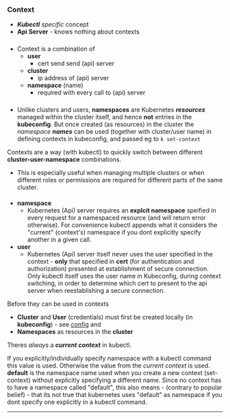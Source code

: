 ### Context 

- ***Kubectl** specific* concept 
- **Api Server** - knows nothing about contexts

###
- Context is a combination of
    - **user**
        - cert send send (api) server
    - **cluster**
        - ip address of (api) server
    - **namespace** (name)
        - required with every call to (api) server

###
- Unlike clusters and users, **namespaces** are Kubernetes **_resources_** managed within the cluster itself, and hence **not** entries in the **kubeconfig**. But once created (as resources) in the cluster  the *namespace **names*** can be used (together with cluster/user name) in defining contexts in kubeconfig, and passed eg to `k set-context`




Contexts are a way (with kubectl) to quickly switch between different **cluster-user-namespace** combinations. 
- This is especially useful when managing multiple clusters or when different roles or permissions are required for different parts of the same cluster.

####

- **namespace** 
    - Kubernetes (Api) server requires an **explcit namespace** speified in every request for a namespaced resource (and will return error otherwise). For convenience kubectl appends what it considers the "current" (context's) namespace if you dont explicitly specify another in a given call.
- **user**
    - Kubernetes (Api) server itself never uses the user specified in the context - **only** that specified in **cert** (for authentication and authorization) presented at establishment of secure connection. Only kubectl itself uses the user name in Kubeconfig, during context switching, in order to determine which cert to present to the api server when reestablishing a secure connection.



Before they can be used in contexts
- **Cluster** and **User** (credentials) must first be created locally (in **kubeconfig**) - see [config](config.md) and 
- **Namespaces** as resources in the **cluster**  



Theres _always_ a **_current context_** in kubectl. 

If you explicitly/individually specify namespace with a kubectl command this value is used. Otherwise the value from the *current context* is used.
**default** is the namespace name used when you create a new context (set-context) without explicitly specifying a different name. Since no context has to have a namespace called "default", this also means - (contrary to popular belief) -  that its not true that kubernetes uses "default" as namespace if you dont specify one explicitly in a kubectl command.








-------------------------------
